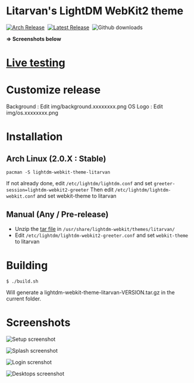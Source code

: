 # Litarvan's LightDM WebKit2 theme

[![Arch Release](https://img.shields.io/badge/arch-2.0.7-blue.svg?style=flat-square)](https://www.archlinux.org/packages/community/any/lightdm-webkit-theme-litarvan/)&nbsp; [![Latest Release](https://img.shields.io/github/release/Litarvan/lightdm-webkit-theme-litarvan.svg?style=flat-square&label=github)](https://github.com/Litarvan/lightdm-webkit-theme-litarvan/releases) &nbsp;![Github downloads](https://img.shields.io/github/downloads/Litarvan/lightdm-webkit-theme-litarvan/total.svg?style=flat-square)

**=> Screenshots below**

# [Live testing](https://litarvan.github.io/lightdm-webkit-theme-litarvan/)

# Customize release

Background : Edit img/background.xxxxxxxx.png
OS Logo : Edit img/os.xxxxxxxx.png

# Installation

## Arch Linux (2.0.X : Stable)

```
pacman -S lightdm-webkit-theme-litarvan
```

If not already done, edit `/etc/lightdm/lightdm.conf` and set `greeter-session=lightdm-webkit2-greeter`
Then edit `/etc/lightdm/lightdm-webkit.conf` and set webkit-theme to litarvan

## Manual (Any / Pre-release)

* Unzip the [tar file](https://github.com/Litarvan/lightdm-webkit-theme-litarvan/releases) in `/usr/share/lightdm-webkit/themes/litarvan/`
* Edit `/etc/lightdm/lightdm-webkit2-greeter.conf` and set `webkit-theme` to litarvan

# Building

```
$ ./build.sh
```

Will generate a lightdm-webkit-theme-litarvan-VERSION.tar.gz in the current folder.

# Screenshots

![Setup screenshot](https://cdn.discordapp.com/attachments/447725868140331019/506270938468188160/unknown.png)

![Splash screenshot](https://cdn.discordapp.com/attachments/447725868140331019/506270918776061953/unknown.png)

![Login screnshot](https://cdn.discordapp.com/attachments/447725868140331019/506270689896955916/unknown.png)

![Desktops screenshot](https://cdn.discordapp.com/attachments/447725868140331019/506271052431884288/unknown.png)
